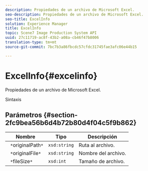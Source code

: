 ```yaml
---
description: Propiedades de un archivo de Microsoft Excel.
seo-description: Propiedades de un archivo de Microsoft Excel.
seo-title: ExcelInfo
solution: Experience Manager
title: ExcelInfo
topic: Scene7 Image Production System API
uuid: 27c11719-ac8f-43b2-a08a-cb46f47b8006
translation-type: tm+mt
source-git-commit: 7bc7b3a86fbcdc57cfdc31745fae3afc06e44b15

---
```



# ExcelInfo{#excelinfo}

Propiedades de un archivo de Microsoft Excel.

Sintaxis

## Parámetros {#section-2fc9bea56b6d4b72b80d4f04c5f9b862}

| Nombre | Tipo | Descripción |
|---|---|---|
| ` *`originalPath`*` | `xsd:string` | Ruta al archivo. |
| ` *`originalFile`*` | `xsd:string` | Nombre del archivo. |
| ` *`fileSize`*` | `xsd:int` | Tamaño de archivo. |

